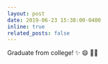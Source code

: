```yaml
---
layout: post
date: 2019-06-23 15:38:00-0400
inline: true
related_posts: false
---
```


Graduate from college! :sparkles: :smile: :student:
